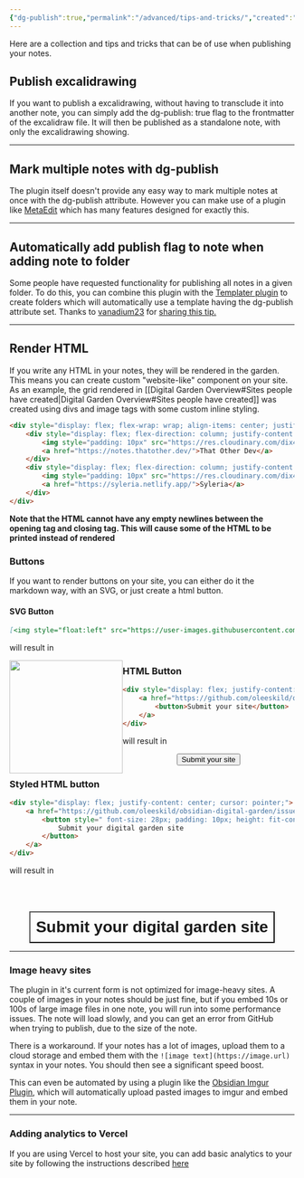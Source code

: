 ```yaml
---
{"dg-publish":true,"permalink":"/advanced/tips-and-tricks/","created":"2022-11-09T22:09:04.283+01:00","updated":"2023-03-22T08:51:38.505+01:00"}
---
```


Here are a collection and tips and tricks that can be of use when publishing your notes. 

## Publish excalidrawing
If you want to publish a excalidrawing, without having to transclude it into another note, you can simply add the dg-publish: true flag to the frontmatter of the excalidraw file. It will then be published as a standalone note, with only the excalidrawing showing. 

---

## Mark multiple notes with dg-publish
The plugin itself doesn't provide any easy way to mark multiple notes at once with the dg-publish attribute. However you can make use of a plugin like [MetaEdit](https://github.com/chhoumann/MetaEdit) which has many features designed for exactly this. 

---

## Automatically add publish flag to note when adding note to folder
Some people have requested functionality for publishing all notes in a given folder. To do this, you can combine this plugin with the [Templater plugin](https://github.com/SilentVoid13/Templater) to create folders which will automatically use a template having the dg-publish attribute set. Thanks to [vanadium23](https://github.com/vanadium23) for [sharing this tip.](https://github.com/oleeskild/obsidian-digital-garden/issues/26#issuecomment-1114321275)

---

## Render HTML
If you write any HTML in your notes, they will be rendered in the garden. This means you can create custom "website-like" component on your site. As an example, the grid rendered  in [[Digital Garden Overview#Sites people have created\|Digital Garden Overview#Sites people have created]] was created using divs and image tags with some custom inline styling. 


```html
<div style="display: flex; flex-wrap: wrap; align-items: center; justify-content: center;">
	<div style="display: flex; flex-direction: column; justify-content: center;align-items:center;">
		<img style="padding: 10px" src="https://res.cloudinary.com/dix4ngy25/image/upload/c_scale,r_8,w_300/v1668068263/dgdocs/CleanShot_2022-11-10_at_09.17.28_2x.png"/>
		<a href="https://notes.thatother.dev/">That Other Dev</a>
	</div>
	<div style="display: flex; flex-direction: column; justify-content: center;align-items: center">
		<img style="padding: 10px" src="https://res.cloudinary.com/dix4ngy25/image/upload/c_scale,r_8,w_300/v1668068103/dgdocs/CleanShot_2022-11-10_at_09.14.47_2x.png"/>
		<a href="https://syleria.netlify.app/">Syleria</a>
	</div>
</div>
```

**Note that the HTML cannot have any empty newlines between the opening tag and closing tag. This will cause some of the HTML to be printed instead of rendered**


### Buttons
If you want to render buttons on your site, you can either do it the markdown way, with an SVG, or just create a html button. 

#### SVG Button
```markdown
[<img style="float:left" src="https://user-images.githubusercontent.com/14358394/115450238-f39e8100-a21b-11eb-89d0-fa4b82cdbce8.png" width="200">](https://ko-fi.com/oleeskild)
```

will result in

[<img style="float:left" src="https://user-images.githubusercontent.com/14358394/115450238-f39e8100-a21b-11eb-89d0-fa4b82cdbce8.png" width="200">](https://ko-fi.com/oleeskild)



### HTML Button

```html
<div style="display: flex; justify-content: center; cursor:pointer;">
	<a href="https://github.com/oleeskild/obsidian-digital-garden/issues/55" target="_blank">
		<button>Submit your site</button>
	</a>
</div>
```

will result in

<div style="display: flex; justify-content: center; cursor: pointer;">
	<a href="https://github.com/oleeskild/obsidian-digital-garden/issues/55" target="_blank">
		<button>Submit your site</button>
	</a>
</div>

### Styled HTML button

```html
<div style="display: flex; justify-content: center; cursor: pointer;">
	<a href="https://github.com/oleeskild/obsidian-digital-garden/issues/55" target="_blank">
		<button style=" font-size: 28px; padding: 10px; height: fit-content; margin-top: 50px; background: var(--text-accent); font-weight: 600; color: var(--text-on-accent); ">
			Submit your digital garden site
		</button>
	</a>
</div>
```

will result in 
<div style="display: flex; justify-content: center; cursor: pointer;">
	<a href="https://github.com/oleeskild/obsidian-digital-garden/issues/55" target="_blank">
		<button style=" font-size: 28px; padding: 10px; height: fit-content; margin-top: 50px; background: var(--text-accent); font-weight: 600; color: var(--text-on-accent); cursor: pointer;">
			Submit your digital garden site
		</button>
	</a>
</div>


--- 

### Image heavy sites
The plugin in it's current form is not optimized for image-heavy sites. A couple of images in your notes should be just fine, but if you embed 10s or 100s of large image files in one note, you will run into some performance issues. 
The note will load slowly, and you can get an error from GitHub when trying to publish, due to the size of the note.

There is a workaround. If your notes has a lot of images, upload them to a  cloud storage and embed them with the `![image text](https://image.url)` syntax in your notes. You should then see a significant speed boost. 

This can even be automated by using a plugin like the [Obsidian Imgur Plugin](https://github.com/gavvvr/obsidian-imgur-plugin), which will automatically upload pasted images to imgur and embed them in your note. 

---

### Adding analytics to Vercel
If you are using Vercel to host your site, you can add basic analytics to your site by following the instructions described [here](https://github.com/oleeskild/obsidian-digital-garden/discussions/195)